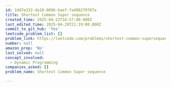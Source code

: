 ```yaml
---
id: 1dd7e332-de10-8096-baef-fa498279767a
title: Shortest Common Super sequence
created_time: 2025-04-22T16:57:00.000Z
last_edited_time: 2025-04-29T21:19:00.000Z
commit_to_git_hub: 'Yes'
leetcode_problem_list: []
problem_link: https://leetcode.com/problems/shortest-common-supersequence/description/
number: null
amazon_prep: 'No'
last_solved: null
concept_involved:
  - Dynamic Programming
companies_asked: []
problem_name: Shortest Common Super sequence

---
```

